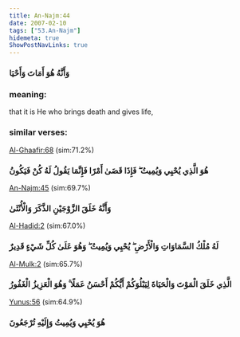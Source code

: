 ```yaml
---
title: An-Najm:44
date: 2007-02-10
tags: ["53.An-Najm"]
hidemeta: true 
ShowPostNavLinks: true 
---
```

### وَأَنَّهُ هُوَ أَمَاتَ وَأَحْيَا
### meaning: 
that it is He who brings death and gives life,
### similar verses: 

[Al-Ghaafir:68](/40/68) (sim:71.2%)

### هُوَ الَّذِي يُحْيِي وَيُمِيتُ ۖ فَإِذَا قَضَىٰ أَمْرًا فَإِنَّمَا يَقُولُ لَهُ كُنْ فَيَكُونُ

[An-Najm:45](/53/45) (sim:69.7%)

### وَأَنَّهُ خَلَقَ الزَّوْجَيْنِ الذَّكَرَ وَالْأُنْثَىٰ

[Al-Hadid:2](/57/2) (sim:67.0%)

### لَهُ مُلْكُ السَّمَاوَاتِ وَالْأَرْضِ ۖ يُحْيِي وَيُمِيتُ ۖ وَهُوَ عَلَىٰ كُلِّ شَيْءٍ قَدِيرٌ

[Al-Mulk:2](/67/2) (sim:65.7%)

### الَّذِي خَلَقَ الْمَوْتَ وَالْحَيَاةَ لِيَبْلُوَكُمْ أَيُّكُمْ أَحْسَنُ عَمَلًا ۚ وَهُوَ الْعَزِيزُ الْغَفُورُ

[Yunus:56](/10/56) (sim:64.9%)

### هُوَ يُحْيِي وَيُمِيتُ وَإِلَيْهِ تُرْجَعُونَ
